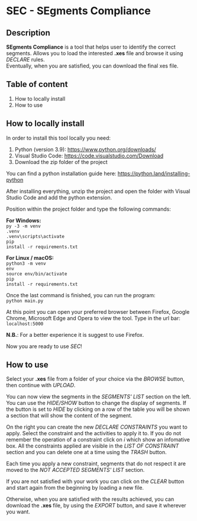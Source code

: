 # SEC - SEgments Compliance

 ## Description
**SEgments Compliance** is a tool that helps user to identify the correct segments.
Allows you to load the interested **.xes** file and browse it using *DECLARE* rules.  
Eventually, when you are satisfied, you can download the final xes file.

 ## Table of content
1. How to locally install
2. How to use

## How to locally install
In order to install this tool locally you need:
1. Python (version 3.9): https://www.python.org/downloads/ 
2. Visual Studio Code: https://code.visualstudio.com/Download
3. Download the zip folder of the project

You can find a python installation guide here: https://python.land/installing-python

After installing everything, unzip the project and open the folder with Visual Studio Code and add the python extension.

Position within the project folder and type the following commands:

**For Windows:**<br>
<code>py -3 -m venv .venv</code><br>
<code>.venv\scripts\activate</code><br>
<code>pip install -r requirements.txt</code><br>

**For Linux / macOS:**<br>
<code>python3 -m venv env</code><br>
<code>source env/bin/activate</code><br>
<code>pip install -r requirements.txt</code><br>

Once the last command is finished, you can run the program:<br>
<code>python main.py</code><br>

At this point you can open your preferred browser between Firefox, Google Chrome, Microsoft Edge and Opera to view the tool.
Type in the url bar:<br>
<code>localhost:5000</code><br>

**N.B.**: For a better experience it is suggest to use Firefox.

Now you are ready to use *SEC*!

## How to use
Select your **.xes** file from a folder of your choice via the *BROWSE* button, then continue with *UPLOAD*.

You can now view the segments in the *SEGMENTS' LIST* section on the left.  
You can use the *HIDE/SHOW* button to change the display of segments. If the button is set to *HIDE* by clicking on a row 
of the table you will be shown a section that will show the content of the segment.

On the right you can create the new *DECLARE CONSTRAINTS* you want to apply. 
Select the constraint and the activities to apply it to. If you do not remember the operation of a constraint click on 
*i* which show an infomative box.
All the constraints applied are visible in the *LIST OF CONSTRAINT* section and you can delete one at a time using 
the *TRASH* button.

Each time you apply a new constraint, segments that do not respect it are moved to the *NOT ACCEPTED 
SEGMENTS' LIST* section.  
  
If you are not satisfied with your work you can click on the *CLEAR* button and start again from the beginning by 
loading a new file.  
  
Otherwise, when you are satisfied with the results achieved, you can download the **.xes** file, by using the *EXPORT* button, 
and save it wherever you want.
